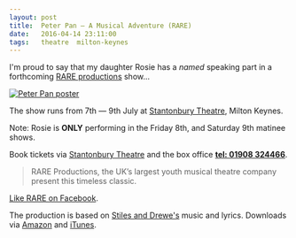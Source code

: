 ```yaml
---
layout: post
title:  Peter Pan — A Musical Adventure (RARE)
date:   2016-04-14 23:11:00
tags:   theatre  milton-keynes
---
```



I'm proud to say that my daughter Rosie has a _named_ speaking part in a
forthcoming [RARE productions][] show...


[![Peter Pan poster][flickr-img]][flickr]


The show runs from 7th — 9th July at [Stantonbury Theatre][], Milton Keynes.

Note:  Rosie is __ONLY__ performing in the Friday 8th, and Saturday 9th matinee shows.


Book tickets via [Stantonbury Theatre][] and the box office __[tel: 01908 324466][box]__.

> RARE Productions, the UK’s largest youth musical theatre company present this timeless classic.

[Like RARE on Facebook][fb-rare].

The production is based on [Stiles and Drewe's][] music and lyrics.
Downloads via [Amazon][] and [iTunes][].


[flickr]: https://flickr.com/photos/nfreear/26150662935/ "Peter Pan — A Musical Adventure"
[flickr-img]: https://c8.staticflickr.com/2/1485/26150662935_abf6100fef.jpg
[box]: #!-tel%3A01908+324466 "Phone Stantonbury Theatre box office: 01908 324466"
[stantonbury theatre]: http://www.stantonburytheatre.co.uk/whats-on/allshows/peter-pan-the-musical/
[stanton-img]: http://www.stantonburytheatre.co.uk/UserFiles/What's%20On/Peter%20Pan_web.jpg
[rare productions]: http://rareproductions.co.uk/ "RARE Productions youth theatre group"
[rare-audition]: http://rareproductions.co.uk/index.php/auditions/item/23-peter-pan
[fb-rare]: https://www.facebook.com/rareuk "RARE Productions, on Facebook"
[stiles and drewe's]: http://stilesanddrewe.com/shows/peterpan/ "George Stiles & Anthony Drewe"
[itunes]: https://itunes.apple.com/gb/album/stiles-drewes-peter-pan-musical/id992275839
    "Stiles and Drewe's Peter Pan - A Musical Adventure (Original Cast Recording)"
[amazon]: https://amazon.co.uk/Peter-Pan-George-Stiles/dp/B002PREKSE
    "Stiles and Drewe's Peter Pan - A Musical Adventure (Original Cast Recording)"
[youtube]: https://youtube.com/results?q=Stiles+and+Drewe+Peter+Pan&

[end]: //End.
